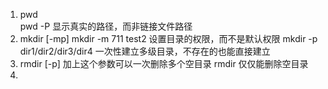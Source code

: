 1. pwd  
pwd -P 显示真实的路径，而非链接文件路径
2. mkdir [-mp]
mkdir -m 711 test2  设置目录的权限，而不是默认权限
mkdir -p  dir1/dir2/dir3/dir4  一次性建立多级目录，不存在的也能直接建立
3. rmdir [-p] 加上这个参数可以一次删除多个空目录  rmdir 仅仅能删除空目录
4. 
